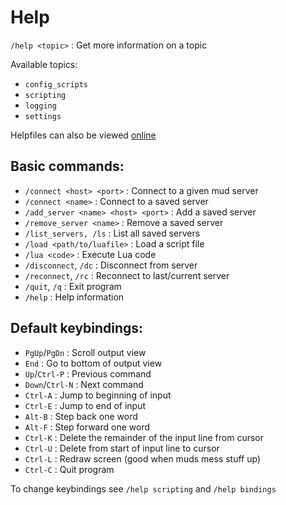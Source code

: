 # Help

`/help <topic>`               : Get more information on a topic

Available topics:

- `config_scripts`
- `scripting`
- `logging`
- `settings`

Helpfiles can also be viewed [online](https://github.com/LiquidityC/Blightmud/tree/master/resources/help)

## Basic commands:

- `/connect <host> <port>`           : Connect to a given mud server
- `/connect <name>`                  : Connect to a saved server
- `/add_server <name> <host> <port>` : Add a saved server
- `/remove_server <name>`            : Remove a saved server
- `/list_servers, /ls`               : List all saved servers
- `/load <path/to/luafile>`          : Load a script file
- `/lua <code>`                      : Execute Lua code
- `/disconnect`, `/dc`               : Disconnect from server
- `/reconnect`, `/rc`                : Reconnect to last/current server
- `/quit`, `/q`                      : Exit program
- `/help`                            : Help information

## Default keybindings:

- `PgUp`/`PgDn`      : Scroll output view
- `End`              : Go to bottom of output view
- `Up`/`Ctrl-P`      : Previous command
- `Down`/`Ctrl-N`    : Next command
- `Ctrl-A`           : Jump to beginning of input
- `Ctrl-E`           : Jump to end of input
- `Alt-B`            : Step back one word
- `Alt-F`            : Step forward one word
- `Ctrl-K`           : Delete the remainder of the input line from cursor
- `Ctrl-U`           : Delete from start of input line to cursor
- `Ctrl-L`           : Redraw screen (good when muds mess stuff up)
- `Ctrl-C`           : Quit program

To change keybindings see `/help scripting` and `/help bindings`

